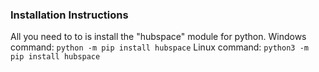 ### Installation Instructions

All you need to to is install the "hubspace" module for python.
Windows command:
```python -m pip install hubspace```
Linux command:
```python3 -m pip install hubspace```